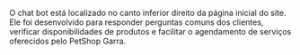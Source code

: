 O chat bot está localizado no canto inferior direito da página inicial do site. Ele foi desenvolvido para responder perguntas comuns dos clientes, verificar disponibilidades de produtos e facilitar o agendamento de serviços oferecidos pelo PetShop Garra.
